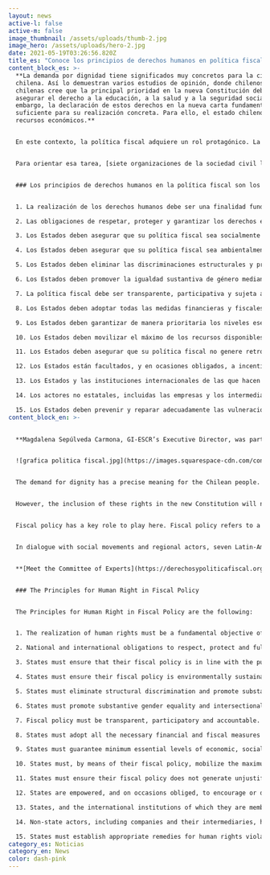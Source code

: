 ```yaml
---
layout: news
active-l: false
active-m: false
image_thumbnail: /assets/uploads/thumb-2.jpg
image_hero: /assets/uploads/hero-2.jpg
date: 2021-05-19T03:26:56.820Z
title_es: "Conoce los principios de derechos humanos en política fiscal "
content_block_es: >-
  **La demanda por dignidad tiene significados muy concretos para la ciudadanía
  chilena. Así lo demuestran varios estudios de opinión, donde chilenos y
  chilenas cree que la principal prioridad en la nueva Constitución debiera ser
  asegurar el derecho a la educación, a la salud y a la seguridad social. Sin
  embargo, la declaración de estos derechos en la nueva carta fundamental no es
  suficiente para su realización concreta. Para ello, el estado chileno requiere
  recursos económicos.**


  En este contexto, la política fiscal adquiere un rol protagónico. La política fiscal se refiere al conjunto de políticas sobre ingreso y gasto que determinan el monto de los recursos de los que el Estado dispone y los fines en los que se invierten para el desarrollo de las actividades estatales. Para que esa política esté al servicio de la garantía de los derechos sociales es necesario construir política fiscales más justas.


  Para orientar esa tarea, [siete organizaciones de la sociedad civil latinoamericana](https://derechosypoliticafiscal.org/es/) convocaron a un [comité de expertos y expertas](https://derechosypoliticafiscal.org/es/el-proyecto#comite-expert), quienes a través de un diálogo regional amplio construyeron 15 Principios de Derechos Humanos en la Política Fiscal. La directora ejecutiva de la Iniciativa Global por los Derechos Económicos, Sociales y Culturales (GI-ESCR), Magdalena Sepúlveda, fue parte de este panel.


  ### Los principios de derechos humanos en la política fiscal son los siguientes:


  1. La realización de los derechos humanos debe ser una finalidad fundamental de la política fiscal.

  2. Las obligaciones de respetar, proteger y garantizar los derechos exigen un rol activo y un fortalecimiento del Estado, y limitan la discrecionalidad estatal en materia de política fiscal.

  3. Los Estados deben asegurar que su política fiscal sea socialmente justa.

  4. Los Estados deben asegurar que su política fiscal sea ambientalmente sostenible.

  5. Los Estados deben eliminar las discriminaciones estructurales y promover la igualdad sustantiva a través de su política fiscal, incorporando de forma transversal las perspectivas de las poblaciones discriminadas en su diseño e implementación, y adoptando acciones afirmativas cuando sea necesario.

  6. Los Estados deben promover la igualdad sustantiva de género mediante su política fiscal con una perspectiva de interseccionalidad.

  7. La política fiscal debe ser transparente, participativa y sujeta a rendición de cuentas. Las personas tienen derecho a la información fiscal.

  8. Los Estados deben adoptar todas las medidas financieras y fiscales necesarias para dar efectividad a los derechos humanos, dentro de un marco fiscal sostenible.

  9. Los Estados deben garantizar de manera prioritaria los niveles esenciales de los derechos económicos, sociales, culturales y ambientales en su política fiscal.

  10. Los Estados deben movilizar el máximo de los recursos disponibles para lograr progresivamente la plena efectividad de los derechos económicos, sociales, culturales y ambientales.

  11. Los Estados deben asegurar que su política fiscal no genere retrocesos respecto de los niveles de protección alcanzados con relación a los derechos económicos, sociales, culturales y ambientales, ni siquiera en contextos de crisis económica.

  12. Los Estados están facultados, y en ocasiones obligados, a incentivar o desincentivar conductas y corregir externalidades mediante instrumentos específicos de política fiscal, y a adoptar medidas fiscales prioritarias para garantizar los derechos humanos.

  13. Los Estados y las instituciones internacionales de las que hacen parte deben brindar asistencia y cooperación internacional en temas fiscales, y crear un entorno de gobernanza global adecuado, para lograr la plena realización de los derechos humanos.

  14. Los actores no estatales, incluidas las empresas y los intermediarios, tienen responsabilidades en materia de derechos humanos en relación con su comportamiento fiscal.

  15. Los Estados deben prevenir y reparar adecuadamente las vulneraciones a los derechos humanos, sean estos civiles, políticos, económicos, sociales, culturales o ambientales, relacionadas con la política fiscal.
content_block_en: >-
  

  **Magdalena Sepúlveda Carmona, GI-ESCR’s Executive Director, was part of the committee of experts convened by seven Latin-American civil society organisations, in consultation with social movements and regional actors, to draft the 15 Principles for Human Rights in Fiscal Policy. These Principles are now available!**


  ![grafica politica fiscal.jpg](https://images.squarespace-cdn.com/content/v1/5a6e0958f6576ebde0e78c18/1621877854174-9FUGJ4BBK8330D8H5WUT/grafica+politica+fiscal.jpg?format=500w)


  The demand for dignity has a precise meaning for the Chilean people. Recent opinion surveys showed that the main priority of the New Constitution for Chileans is that it guarantees the rights to education, health and social security.


  However, the inclusion of these rights in the new Constitution will not be enough for their enjoyment. The Chilean State needs economic resources to implement policies that ensure these rights.  


  Fiscal policy has a key role to play here. Fiscal policy refers to a set of guidelines about public income and expenditure, which determines the State’s resources and how to invest them. In Chile, fairer fiscal policies are needed to fulfil people’s needs related to economic, social and cultural rights.  


  In dialogue with social movements and regional actors, seven Latin-American civil society organisations convened a [committee of experts](https://derechosypoliticafiscal.org/en/the-project#comite-expert), which includes GI-ESCR’s Executive Director Magdalena Sepúlveda Carmona, to draft the 15 Principles for Human Rights in Fiscal Policy.


  **[Meet the Committee of Experts](https://derechosypoliticafiscal.org/en/the-project#comite-expert)**


  ### The Principles for Human Right in Fiscal Policy


  The Principles for Human Right in Fiscal Policy are the following: 


  1. The realization of human rights must be a fundamental objective of fiscal policy. 

  2. National and international obligations to respect, protect and fulfil human rights impose limits on the discretion of States in relation to fiscal policy. 

  3. States must ensure that their fiscal policy is in line with the pursuit of social justice. 

  4. States must ensure their fiscal policy is environmentally sustainable. 

  5. States must eliminate structural discrimination and promote substantive equality through their fiscal policy. In the design and implementation of fiscal policies, States must incorporate the perspectives of groups who suffer from discrimination, and implement affirmative actions when necessary. 

  6. States must promote substantive gender equality and intersectionality through their fiscal policy. 

  7. Fiscal policy must be transparent, participatory and accountable. People have a right to fiscal information. 

  8. States must adopt all the necessary financial and fiscal measures to realize human rights, within a sustainable fiscal framework. 

  9. States must guarantee minimum essential levels of economic, social, and cultural rights in their fiscal policy as a matter of priority. 

  10. States must, by means of their fiscal policy, mobilize the maximum of available resources to achieve progressively the full realization of economic, social, cultural, and environmental rights. 

  11. States must ensure their fiscal policy does not generate unjustified regression in protection of economic, social, and cultural rights, even in contexts of economic crisis . 

  12. States are empowered, and on occasions obliged, to encourage or discourage certain conducts and correct externalities through specific fiscal policy instruments in order to guarantee human rights. 

  13. States, and the international institutions of which they are members, must offer international assistance and cooperation in fiscal matters, and create an enabling environment of global governance, with the aim of achieving the full realization of human rights. 

  14. Non-state actors, including companies and their intermediaries, have human rights responsibilities in relation to their fiscal conduct. 

  15. States must establish appropriate remedies for human rights violations related to fiscal policy, irrespective of whether the rights violated are civil, political, social, economic or cultural rights.
category_es: Noticias
category_en: News
color: dash-pink
---
```


